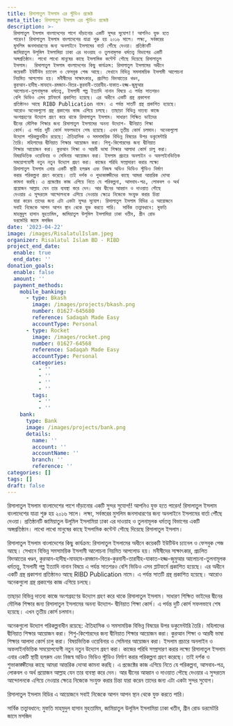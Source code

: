 ```yaml
---
title: রিসালাতুল ইসলাম এর স্টুডিও প্রজেক্ট
meta_title: রিসালাতুল ইসলাম এর স্টুডিও প্রজেক্ট
description: >-
  রিসালাতুল ইসলাম বাংলাদেশের পাশে দাঁড়ানোর একটি সুন্দর সুযোগ!! আপনিও যুক্ত হতে
  পারেন! রিসালাতুল ইসলাম বাংলাদেশের যাত্রা শুরু হয় ২০১৬ সালে। লক্ষ্য, সর্বস্তরের
  মুসলিম জনসাধারণের জন্য অনলাইনে ইসলামের বার্তা পৌঁছে দেওয়া। প্রতিষ্ঠানটি
  জামিয়াতুল উলূমিল ইসলামিয়া ঢাকা এর দাওয়াহ ও তুলনামূলক ধর্মতত্ত্ব বিভাগের একটি
  অঙ্গপ্রতিষ্ঠান। লাখো লাখো মানুষের কাছে ইসলামিক কন্টেন্ট পৌছে দিয়েছে রিসালাতুল
  ইসলাম।  রিসালাতুল ইসলাম বাংলাদেশের কিছু কার্যক্রম: রিসালাতুল ইসলামের অধীনে
  কয়েকটি ইউটিউব চ্যানেল ও ফেসবুক পেজ আছে। সেখানে বিভিন্ন সমসাময়িক ইসলামী আলোচনা
  নিয়মিত আপলোড হয়। মনীষীদের সাক্ষাৎকার, প্রচলিত বিদআতের খণ্ডন,
  কুরআন-হাদীছ-মাযহাব-রমজান-বিতর-কুরবানী-তারাবীহ-যাকাত-হজ্জ-জুমুআর
  আলোচনা-তুলনামূলক ধর্মতত্ত্ব, ইসলামী গল্প ইত্যাদি নানান বিষয়ে এ পর্যন্ত সাতশরও
  বেশি ভিডিও এসব প্লাটফর্মে প্রকাশিত হয়েছে। এর অধীনে একটি গ্রন্থ প্রকাশনা
  প্রতিষ্ঠানও আছে RIBD Publication নামে। এ পর্যন্ত সাতটি গ্রন্থ প্রকাশিত হয়েছে।
  আরোও অনেকগুলো গ্রন্থ প্রকাশের কাজ এগিয়ে চলছে। তাছাড়া বিভিন্ন দাতব্য কাজে
  অংশগ্রহণের উদ্যোগ গ্রহণ করে থাকে রিসালাতুল ইসলাম। সাধারণ শিক্ষিত ভাইদের
  দ্বীনের মৌলিক শিক্ষার জন্য রিসালাতুল ইসলামের অনন্য উদ্যোগ- দ্বীনিয়াত শিক্ষা
  কোর্স। এ পর্যন্ত দুটি কোর্স সফলভাবে শেষ হয়েছে। এখন তৃতীয় কোর্স চলমান। অনেকগুলো
  উদ্যোগ পরিকল্পনাধীন রয়েছে: ঐতিহাসিক ও সমসাময়িক বিভিন্ন বিষয়ের উপর ডকুমেন্টারি
  তৈরি। মহিলাদের দ্বীনিয়াত শিক্ষার আয়োজন করা। শিশু-কিশোরদের জন্য দ্বীনিয়াত
  শিক্ষার আয়োজন করা। কুরআন শিক্ষা ও আরবী ভাষা শিক্ষার আলাদা কোর্স চালু করা।
  বিষয়ভিত্তিক ওয়েবিনার ও সেমিনার আয়োজন করা। ইসলাম প্রচারে অনলাইন ও অফলাইনভিত্তিক
  সময়োপযোগী নতুন নতুন উদ্যোগ গ্রহণ করা। কাজের পরিধি সম্প্রসারণ করার লক্ষ্যে
  রিসালাতুল ইসলাম এবার একটি স্থায়ী হলরুম এবং নিজস্ব অডিও ভিডিও স্টুডিও নির্মাণ
  করার পরিকল্পনা গ্রহণ করেছে। তাই দর্শক ও শুভাকাঙ্ক্ষীদের কাছে আমরা আন্তরিক দোআ
  কামনা করছি। এ প্রজেক্টের কাজ এগিয়ে নিতে যে পরিকল্পনা, আসবাব-পত্র, লোকবল ও অর্থ
  প্রয়োজন আল্লাহ যেন তার ব্যবস্থা করে দেন। আর দ্বীনের আহ্বান ও দাওয়াত পৌছে
  দেওয়ার এ সুন্দরতম আন্দোলনকে এগিয়ে নেওয়ার ক্ষেত্রে নিজেকে সংযুক্ত করার চিন্তা
  যারা করেন তাদের জন্য এটা একটা সুন্দর সুযোগ। রিসালাতুল ইসলাম বিডির এ আয়োজনে
  সবাই নিজেকে আপন আপন স্থান থেকে যুক্ত করতে পারি।  সার্বিক তত্ত্বাবধানে: মুফতি
  মাহমুদুল হাসান মুহতামিম, জামিয়াতুল উলূমিল ইসলামিয়া ঢাকা খতীব, গ্রীন রোড
  ডরমেটরি জামে মসজিদ
date: '2023-04-22'
image: /images/RisalatulIslam.jpeg
organizer: Risalatul Islam BD - RIBD
project_end_date:
  enable: true
  end_date: ''
donation_goals:
  enable: false
  amount: ''
  payment_methods:
    mobile_banking:
      - type: Bkash
        image: /images/projects/bkash.png
        number: 01627-645680
        reference: Sadaqah Made Easy
        accountType: Personal
      - type: Rocket
        image: /images/rocket.png
        number: 01627-64568
        reference: Sadaqah Made Easy
        accountType: Personal
        categories:
          - ''
          - ''
          - ''
          - ''
        tags:
          - ''
          - ''
    bank:
      type: Bank
      image: /images/projects/bank.png
      details:
        name: ''
        account: ''
        accountName: ''
        branch: ''
        reference: ''
categories: []
tags: []
draft: false
---
```

রিসালাতুল ইসলাম বাংলাদেশের পাশে দাঁড়ানোর একটি সুন্দর সুযোগ!! আপনিও যুক্ত হতে পারেন! রিসালাতুল ইসলাম বাংলাদেশের যাত্রা শুরু হয় ২০১৬ সালে। লক্ষ্য, সর্বস্তরের মুসলিম জনসাধারণের জন্য অনলাইনে ইসলামের বার্তা পৌঁছে দেওয়া। প্রতিষ্ঠানটি জামিয়াতুল উলূমিল ইসলামিয়া ঢাকা এর দাওয়াহ ও তুলনামূলক ধর্মতত্ত্ব বিভাগের একটি অঙ্গপ্রতিষ্ঠান। লাখো লাখো মানুষের কাছে ইসলামিক কন্টেন্ট পৌছে দিয়েছে রিসালাতুল ইসলাম।

রিসালাতুল ইসলাম বাংলাদেশের কিছু কার্যক্রম: রিসালাতুল ইসলামের অধীনে কয়েকটি ইউটিউব চ্যানেল ও ফেসবুক পেজ আছে। সেখানে বিভিন্ন সমসাময়িক ইসলামী আলোচনা নিয়মিত আপলোড হয়। মনীষীদের সাক্ষাৎকার, প্রচলিত বিদআতের খণ্ডন, কুরআন-হাদীছ-মাযহাব-রমজান-বিতর-কুরবানী-তারাবীহ-যাকাত-হজ্জ-জুমুআর আলোচনা-তুলনামূলক ধর্মতত্ত্ব, ইসলামী গল্প ইত্যাদি নানান বিষয়ে এ পর্যন্ত সাতশরও বেশি ভিডিও এসব প্লাটফর্মে প্রকাশিত হয়েছে। এর অধীনে একটি গ্রন্থ প্রকাশনা প্রতিষ্ঠানও আছে RIBD Publication নামে। এ পর্যন্ত সাতটি গ্রন্থ প্রকাশিত হয়েছে। আরোও অনেকগুলো গ্রন্থ প্রকাশের কাজ এগিয়ে চলছে।

তাছাড়া বিভিন্ন দাতব্য কাজে অংশগ্রহণের উদ্যোগ গ্রহণ করে থাকে রিসালাতুল ইসলাম। সাধারণ শিক্ষিত ভাইদের দ্বীনের মৌলিক শিক্ষার জন্য রিসালাতুল ইসলামের অনন্য উদ্যোগ- দ্বীনিয়াত শিক্ষা কোর্স। এ পর্যন্ত দুটি কোর্স সফলভাবে শেষ হয়েছে। এখন তৃতীয় কোর্স চলমান।

অনেকগুলো উদ্যোগ পরিকল্পনাধীন রয়েছে: ঐতিহাসিক ও সমসাময়িক বিভিন্ন বিষয়ের উপর ডকুমেন্টারি তৈরি। মহিলাদের দ্বীনিয়াত শিক্ষার আয়োজন করা। শিশু-কিশোরদের জন্য দ্বীনিয়াত শিক্ষার আয়োজন করা। কুরআন শিক্ষা ও আরবী ভাষা শিক্ষার আলাদা কোর্স চালু করা। বিষয়ভিত্তিক ওয়েবিনার ও সেমিনার আয়োজন করা। ইসলাম প্রচারে অনলাইন ও অফলাইনভিত্তিক সময়োপযোগী নতুন নতুন উদ্যোগ গ্রহণ করা। কাজের পরিধি সম্প্রসারণ করার লক্ষ্যে রিসালাতুল ইসলাম এবার একটি স্থায়ী হলরুম এবং নিজস্ব অডিও ভিডিও স্টুডিও নির্মাণ করার পরিকল্পনা গ্রহণ করেছে। তাই দর্শক ও শুভাকাঙ্ক্ষীদের কাছে আমরা আন্তরিক দোআ কামনা করছি। এ প্রজেক্টের কাজ এগিয়ে নিতে যে পরিকল্পনা, আসবাব-পত্র, লোকবল ও অর্থ প্রয়োজন আল্লাহ যেন তার ব্যবস্থা করে দেন। আর দ্বীনের আহ্বান ও দাওয়াত পৌছে দেওয়ার এ সুন্দরতম আন্দোলনকে এগিয়ে নেওয়ার ক্ষেত্রে নিজেকে সংযুক্ত করার চিন্তা যারা করেন তাদের জন্য এটা একটা সুন্দর সুযোগ।

রিসালাতুল ইসলাম বিডির এ আয়োজনে সবাই নিজেকে আপন আপন স্থান থেকে যুক্ত করতে পারি।

সার্বিক তত্ত্বাবধানে: মুফতি মাহমুদুল হাসান মুহতামিম, জামিয়াতুল উলূমিল ইসলামিয়া ঢাকা খতীব, গ্রীন রোড ডরমেটরি জামে মসজিদ
